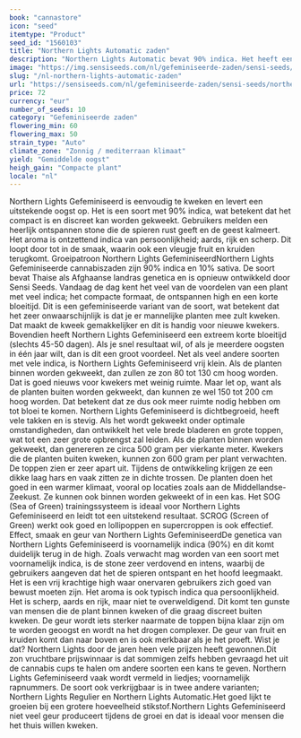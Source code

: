 ```yaml
---
book: "cannastore"
icon: "seed"
itemtype: "Product"
seed_id: "1560103"
title: "Northern Lights Automatic zaden"
description: "Northern Lights Automatic bevat 90% indica. Het heeft een aardse geur en snelle cyclus. Het bereikt een hoogte van 80-130 cm en geeft een ontspannen high."
image: "https://img.sensiseeds.com/nl/gefeminiseerde-zaden/sensi-seeds/northern-lights-autoflowering-image.png"
slug: "/nl-northern-lights-automatic-zaden"
url: "https://sensiseeds.com/nl/gefeminiseerde-zaden/sensi-seeds/northern-lights-autoflowering?a_aid=cannastore"
price: 72
currency: "eur"
number_of_seeds: 10
category: "Gefeminiseerde zaden"
flowering_min: 60
flowering_max: 50
strain_type: "Auto"
climate_zone: "Zonnig / mediterraan klimaat"
yield: "Gemiddelde oogst"
heigh_gain: "Compacte plant"
locale: "nl"
---
```

Northern Lights Gefeminiseerd is eenvoudig te kweken en levert een uitstekende oogst op. Het is een soort met 90% indica, wat betekent dat het compact is en discreet kan worden gekweekt. Gebruikers melden een heerlijk ontspannen stone die de spieren rust geeft en de geest kalmeert. Het aroma is ontzettend indica van persoonlijkheid; aards, rijk en scherp. Dit loopt door tot in de smaak, waarin ook een vleugje fruit en kruiden terugkomt. Groeipatroon Northern Lights GefeminiseerdNorthern Lights Gefeminiseerde cannabiszaden zijn 90% indica en 10% sativa. De soort bevat Thaise als Afghaanse landras genetica en is opnieuw ontwikkeld door Sensi Seeds. Vandaag de dag kent het veel van de voordelen van een plant met veel indica; het compacte formaat, de ontspannen high en een korte bloeitijd. Dit is een gefeminiseerde variant van de soort, wat betekent dat het zeer onwaarschijnlijk is dat je er mannelijke planten mee zult kweken. Dat maakt de kweek gemakkelijker en dit is handig voor nieuwe kwekers. Bovendien heeft Northern Lights Gefeminiseerd een extreem korte bloeitijd (slechts 45-50 dagen). Als je snel resultaat wil, of als je meerdere oogsten in één jaar wilt, dan is dit een groot voordeel. Net als veel andere soorten met vele indica, is Northern Lights Gefeminiseerd vrij klein. Als de planten binnen worden gekweekt, dan zullen ze zon 80 tot 130 cm hoog worden. Dat is goed nieuws voor kwekers met weinig ruimte. Maar let op, want als de planten buiten worden gekweekt, dan kunnen ze wel 150 tot 200 cm hoog worden. Dat betekent dat ze dus ook meer ruimte nodig hebben om tot bloei te komen. Northern Lights Gefeminiseerd is dichtbegroeid, heeft vele takken en is stevig. Als het wordt gekweekt onder optimale omstandigheden, dan ontwikkelt het vele brede bladeren en grote toppen, wat tot een zeer grote opbrengst zal leiden. Als de planten binnen worden gekweekt, dan genereren ze circa 500 gram per vierkante meter. Kwekers die de planten buiten kweken, kunnen zon 600 gram per plant verwachten. De toppen zien er zeer apart uit. Tijdens de ontwikkeling krijgen ze een dikke laag hars en vaak zitten ze in dichte trossen. De planten doen het goed in een warmer klimaat, vooral op locaties zoals aan de Middellandse-Zeekust. Ze kunnen ook binnen worden gekweekt of in een kas. Het SOG (Sea of Green) trainingssysteem is ideaal voor Northern Lights Gefeminiseerd en leidt tot een uitstekend resultaat. SCROG (Screen of Green) werkt ook goed en lollipoppen en supercroppen is ook effectief. Effect, smaak en geur van Northern Lights GefeminiseerdDe genetica van Northern Lights Gefeminiseerd is voornamelijk indica (90%) en dit komt duidelijk terug in de high. Zoals verwacht mag worden van een soort met voornamelijk indica, is de stone zeer verdovend en intens, waarbij de gebruikers aangeven dat het de spieren ontspant en het hoofd leegmaakt. Het is een vrij krachtige high waar onervaren gebruikers zich goed van bewust moeten zijn. Het aroma is ook typisch indica qua persoonlijkheid. Het is scherp, aards en rijk, maar niet te overweldigend. Dit komt ten gunste van mensen die de plant binnen kweken of die graag discreet buiten kweken. De geur wordt iets sterker naarmate de toppen bijna klaar zijn om te worden geoogst en wordt na het drogen complexer. De geur van fruit en kruiden komt dan naar boven en is ook merkbaar als je het proeft. Wist je dat? Northern Lights door de jaren heen vele prijzen heeft gewonnen.Dit zon vruchtbare prijswinnaar is dat sommigen zelfs hebben gevraagd het uit de cannabis cups te halen om andere soorten een kans te geven. Northern Lights Gefeminiseerd vaak wordt vermeld in liedjes; voornamelijk rapnummers. De soort ook verkrijgbaar is in twee andere varianten; Northern Lights Regulier en Northern Lights Automatic.Het goed lijkt te groeien bij een grotere hoeveelheid stikstof.Northern Lights Gefeminiseerd niet veel geur produceert tijdens de groei en dat is ideaal voor mensen die het thuis willen kweken.
